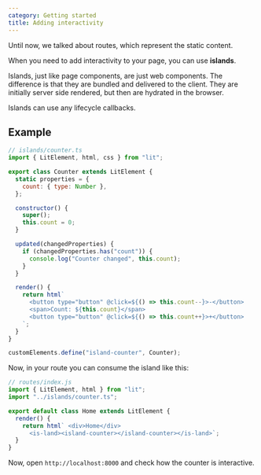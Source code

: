 ```yaml
---
category: Getting started
title: Adding interactivity
---
```


Until now, we talked about routes, which represent the static content.

When you need to add interactivity to your page, you can use **islands**.

Islands, just like page components, are just web components. The difference is that they are bundled and delivered to the client. They are initially server side rendered, but then are hydrated in the browser.

Islands can use any lifecycle callbacks.

## Example

```js
// islands/counter.ts
import { LitElement, html, css } from "lit";

export class Counter extends LitElement {
  static properties = {
    count: { type: Number },
  };

  constructor() {
    super();
    this.count = 0;
  }

  updated(changedProperties) {
    if (changedProperties.has("count")) {
      console.log("Counter changed", this.count);
    }
  }

  render() {
    return html`
      <button type="button" @click=${() => this.count--}>-</button>
      <span>Count: ${this.count}</span>
      <button type="button" @click=${() => this.count++}>+</button>
    `;
  }
}

customElements.define("island-counter", Counter);
```

Now, in your route you can consume the island like this:

```js
// routes/index.js
import { LitElement, html } from "lit";
import "../islands/counter.ts";

export default class Home extends LitElement {
  render() {
    return html` <div>Home</div>
      <is-land><island-counter></island-counter></is-land>`;
  }
}
```

Now, open `http://localhost:8000` and check how the counter is interactive.
